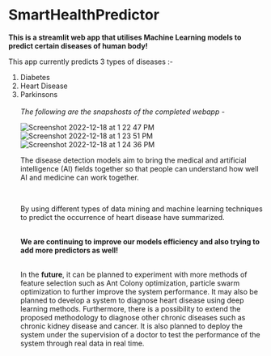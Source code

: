 # SmartHealthPredictor
<b>This is a streamlit web app that utilises Machine Learning models to predict certain diseases of human body!</b>

This app currently predicts 3 types of diseases :-
<ol>
<li>Diabetes</li>
<li>Heart Disease</li>
<li>Parkinsons</li>
<br>
<i>The following are the snapshosts of the completed webapp - </i>

![Screenshot 2022-12-18 at 1 22 47 PM](https://user-images.githubusercontent.com/72563740/208288302-69331fe8-adb6-45f7-854e-4a3903a13aa0.jpg)
![Screenshot 2022-12-18 at 1 23 51 PM](https://user-images.githubusercontent.com/72563740/208288306-71d9a87d-39eb-4372-acd9-8288d490d0d1.jpg)
![Screenshot 2022-12-18 at 1 24 36 PM](https://user-images.githubusercontent.com/72563740/208288309-50e104f4-933a-498b-a021-0a1dd7a8b4db.jpg)

 <p>The disease detection models aim to bring the medical and artificial intelligence (AI) fields
  together so that people can understand how well AI and medicine can work together.</p>
 <br>
 <p>By using different types of data mining and machine learning techniques to predict the occurrence of heart disease have summarized. </p>
 <br>
<b>We are continuing to improve our models efficiency and also trying to add more predictors as well!</b>
<br>
<br>
<p>In the <b>future</b>, it can be planned to experiment with more methods of feature selection such as Ant Colony optimization, particle swarm optimization to further improve the system performance. It may also be planned to develop a system to diagnose heart disease using deep learning methods. Furthermore, there is a possibility to extend the proposed methodology to diagnose other chronic diseases such as chronic kidney disease and cancer. It is also planned to deploy the system under the supervision of a doctor to test the performance of the system through real data in real time.</p>
 

